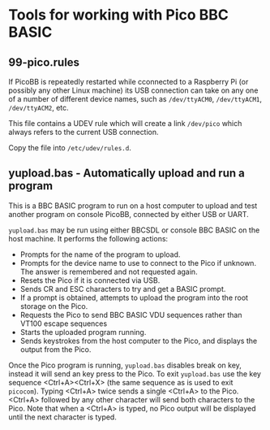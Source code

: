 # Tools for working with Pico BBC BASIC

## 99-pico.rules

If PicoBB is repeatedly restarted while cconnected to a Raspberry Pi
(or possibly any other Linux machine) its USB connection can take on
any one of a number of different device names, such as `/dev/ttyACM0`,
`/dev/ttyACM1`, `/dev/ttyACM2`, etc.

This file contains a UDEV rule which will create a link `/dev/pico`
which always refers to the current USB connection.

Copy the file into `/etc/udev/rules.d`.

## yupload.bas - Automatically upload and run a program

This is a BBC BASIC program to run on a host computer to upload and
test another program on console PicoBB, connected by either USB or
UART.

`yupload.bas` may be run using either BBCSDL or console BBC BASIC on
the host machine. It performs the following actions:

* Prompts for the name of the program to upload.
* Prompts for the device name to use to connect to the Pico if unknown.
  The answer is remembered and not requested again.
* Resets the Pico if it is connected via USB.
* Sends CR and ESC characters to try and get a BASIC prompt.
* If a prompt is obtained, attempts to upload the program into the root
  storage on the Pico.
* Requests the Pico to send BBC BASIC VDU sequences rather than VT100
  escape sequences
* Starts the uploaded program running.
* Sends keystrokes from the host computer to the Pico, and displays the
  output from the Pico.

Once the Pico program is running, `yupload.bas` disables break on <ESC>
key, instead it will send an <ESC> key press to the Pico. To exit
`yupload.bas` use the key sequence <Ctrl+A><Ctrl+X> (the same sequence
as is used to exit `picocom`). Typing <Ctrl+A> twice sends a single
<Ctrl+A> to the Pico. <Ctrl+A> followed by any other character will
send both characters to the Pico. Note that when a <Ctrl+A> is typed,
no Pico output will be displayed until the next character is typed.
